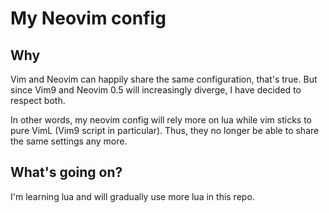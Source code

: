 # My Neovim config
## Why
Vim and Neovim can happily share the same configuration, that's true. But since Vim9 and Neovim 0.5 will increasingly diverge, I have decided to respect both.

In other words, my neovim config will rely more on lua while vim sticks to pure VimL (Vim9 script in particular). Thus, they no longer be able to share the same settings any more. 
## What's going on?
I'm learning lua and will gradually use more lua in this repo.

